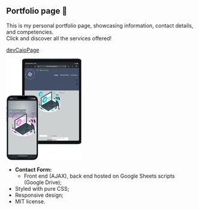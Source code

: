 ## Portfolio page :iphone:

This is my personal portfolio page, showcasing information, contact details, and competencies. \
Click and discover all the services offered!

<a href="https://caioalrodrig.github.io/mypageIT">devCaioPage</a>



<img src="utils/imgs/products.png" style="width: 200px"></img>

- **Contact Form:**
  - Front end (AJAX), back end hosted on Google Sheets scripts (Google Drive);
- Styled with pure CSS;
- Responsive design;
- MIT license.
